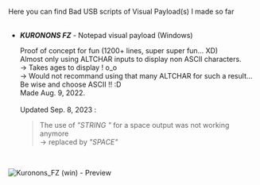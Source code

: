 Here you can find Bad USB scripts of Visual Payload(s) I made so far
<BR>
<BR>

- ___KURONONS FZ___ - Notepad visual payload (Windows)
  
  Proof of concept for fun (1200+ lines, super super fun... XD)<BR>
  Almost only using ALTCHAR inputs to display non ASCII characters.<BR>
  -> Takes ages to display ! o_o<BR>
  -> Would not recommand using that many ALTCHAR for such a result... Be wise and choose ASCII !! :D<BR>
  Made Aug. 9, 2022.<BR><BR>
  Updated Sep. 8, 2023 :
  > The use of *"STRING  "* for a space output was not working anymore<BR>
  > -> replaced by *"SPACE"*<BR>
  <BR>

    
![Kuronons_FZ (win) - Preview](https://github.com/Kuronons/FZ_graphics/assets/110337784/db508192-18dd-4120-a587-0ec5b9a354bc)
<BR>
